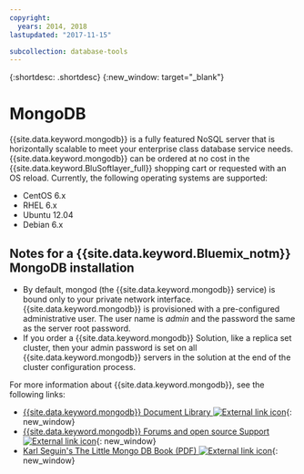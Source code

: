```yaml
---
copyright:
  years: 2014, 2018
lastupdated: "2017-11-15"

subcollection: database-tools
---
```


{:shortdesc: .shortdesc}
{:new_window: target="_blank"}

# MongoDB

{{site.data.keyword.mongodb}} is a fully featured NoSQL server that is horizontally scalable to meet your enterprise class database service needs. {{site.data.keyword.mongodb}} can be ordered at no cost in the {{site.data.keyword.BluSoftlayer_full}} shopping cart or requested with an OS reload. Currently, the following operating systems are supported:

* CentOS 6.x
* RHEL 6.x
* Ubuntu 12.04
* Debian 6.x

## Notes for a {{site.data.keyword.Bluemix_notm}} MongoDB installation

* By default, mongod (the {{site.data.keyword.mongodb}} service) is bound only to your private network interface. {{site.data.keyword.mongodb}} is provisioned with a pre-configured administrative user. The user name is _admin_ and the password the same as the server root password.
* If you order a {{site.data.keyword.mongodb}} Solution, like a replica set cluster, then your admin password is set on all {{site.data.keyword.mongodb}} servers in the solution at the end of the cluster configuration process.

For more information about {{site.data.keyword.mongodb}}, see the following links: 

* [{{site.data.keyword.mongodb}} Document Library ![External link icon](../../icons/launch-glyph.svg "External link icon")](http://www.mongodb.org/display/DOCS/Home){: new_window}
* [{{site.data.keyword.mongodb}} Forums and open source Support ![External link icon](../../icons/launch-glyph.svg "External link icon")](https://groups.google.com/forum/?fromgroups#!forum/mongodb-user){: new_window}
* [Karl Seguin's The Little Mongo DB Book (PDF) ![External link icon](../../icons/launch-glyph.svg "External link icon")](http://openmymind.net/mongodb.pdf){: new_window}
